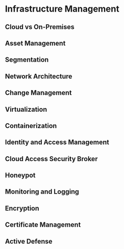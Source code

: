 # Infrastructure Management

## Cloud vs On-Premises

## Asset Management

## Segmentation

## Network Architecture

## Change Management

## Virtualization

## Containerization

## Identity and Access Management

## Cloud Access Security Broker

## Honeypot

## Monitoring and Logging

## Encryption

## Certificate Management

## Active Defense 

